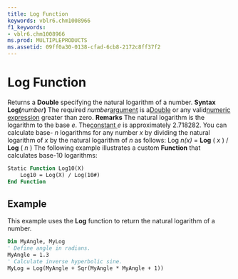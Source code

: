 ```yaml
---
title: Log Function
keywords: vblr6.chm1008966
f1_keywords:
- vblr6.chm1008966
ms.prod: MULTIPLEPRODUCTS
ms.assetid: 09ff0a30-0138-cfad-6cb8-2172c8ff37f2
---
```



# Log Function



Returns a  **Double** specifying the natural logarithm of a number.
 **Syntax**
 **Log(**_number_**)**
The required  _number_[argument](vbe-glossary.md) is a[Double](vbe-glossary.md) or any valid[numeric expression](vbe-glossary.md) greater than zero.
 **Remarks**
The natural logarithm is the logarithm to the base  _e_. The[constant ](vbe-glossary.md) _e_ is approximately 2.718282.
You can calculate base- _n_ logarithms for any number _x_ by dividing the natural logarithm of _x_ by the natural logarithm of _n_ as follows:
Log _n(x)_ = **Log** ( _x_ ) / **Log** ( _n_ )
The following example illustrates a custom  **Function** that calculates base-10 logarithms:



```vb
Static Function Log10(X)
    Log10 = Log(X) / Log(10#)
End Function
```


## Example

This example uses the  **Log** function to return the natural logarithm of a number.


```vb
Dim MyAngle, MyLog
' Define angle in radians.
MyAngle = 1.3
' Calculate inverse hyperbolic sine.
MyLog = Log(MyAngle + Sqr(MyAngle * MyAngle + 1))


```


